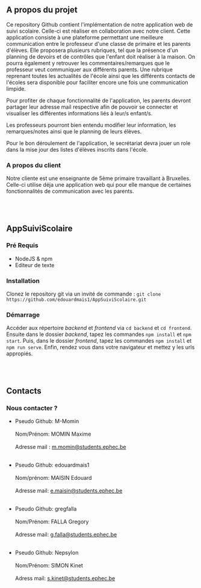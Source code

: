 <div id="top"></div>
<!--
*** DevIII -> Développement d'une application web visant la communication entre enseignants de primaire et parents d'élèves.
-->

<!-- A PROPOS DU PROJET -->
## A propos du projet

Ce repository Github contient l'implémentation de notre application web de suivi scolaire. Celle-ci est réaliser en collaboration avec notre client. Cette application consiste à une plateforme permettant une meilleure communication entre le professeur d'une classe de primaire et les parents d'élèves. Elle proposera plusieurs rubriques, tel que la présence d'un planning de devoirs et de contrôles que l'enfant doit réaliser à la maison. On pourra également y retrouver les commentaires/remarques que le professeur veut communiquer aux différents parents. Une rubrique reprenant toutes les actualités de l'école ainsi que les différents contacts de l'écoles sera disponible pour faciliter encore une fois une communication limpide.

Pour profiter de chaque fonctionnalité de l'application, les parents devront partager leur adresse mail respective afin de pouvoir se connecter et visualiser les différentes informations liés à leur/s enfant/s.

Les professeurs pourront bien entendu modifier leur information, les remarques/notes ainsi que le planning de leurs élèves.

Pour le bon déroulement de l'application, le secrétariat devra jouer un role dans la mise jour des listes d'élèves inscrits dans l'école.

<p align="right">


### A propos du client

Notre cliente est une enseignante de 5ème primaire travaillant à Bruxelles. Celle-ci utilise déja une application web qui pour elle manque de certaines fonctionnalités de communication avec les parents. 


<br><br>
<!-- POUR COMMENCER -->
## AppSuiviScolaire <br>

### Pré Requis
  
* NodeJS & npm
* Editeur de texte
 
### Installation 
Clonez le repository git via un invité de commande : `git clone https://github.com/edouardmais1/AppSuiviScolaire.git`
  
### Démarrage

Accéder aux répertoire <i>backend</i> et <i>frontend</i> via `cd backend` et `cd frontend`. Ensuite dans le dossier <i>backend</i>, tapez les commandes `npm install` et `npm start`. Puis, dans le dossier <i>frontend</i>, tapez les commandes `npm install` et `npm run serve`. Enfin, rendez vous dans votre navigateur et mettez y les urls appropiés.
 
<br><br>
  
<!-- CONTACTS -->
## Contacts
  
### Nous contacter ?
  
* Pseudo Github: M-Momin<br></br> 
  Nom/Prénom: MOMIN Maxime<br></br> 
  Adresse mail : m.momin@students.ephec.be<br></br> 
  
* Pseudo Github: edouardmais1<br></br> 
  Nom/prénom: MAISIN Edouard<br></br> 
  Adresse mail: e.maisin@students.ephec.be<br></br> 
  
* Pseudo Github: gregfalla<br></br> 
  Nom/Prénom: FALLA Gregory<br></br> 
  Adresse mail: g.falla@students.ephec.be<br></br> 
  
* Pseudo Github: Nepsylon<br></br> 
  Nom/Prénom: SIMON Kinet<br></br> 
  Adress mail: s.kinet@students.ephec.be<br></br> 

  



